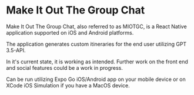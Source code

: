 # Make It Out The Group Chat

Make It Out The Group Chat, also referred to as MIOTGC, is a React Native application supported on iOS and Android platforms. 

The application generates custom itineraries for the end user utilizing GPT 3.5-API.

In it's current state, it is working as intended. Further work on the front end and social features could be a work in progress.

Can be run utilizing Expo Go iOS/Android app on your mobile device or on XCode iOS Simulation if you have a MacOS device.

